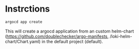 # Instrctions
```bash
argocd app create 
```

This will create a argocd application from an custom helm-chart (https://github.com/doublechecker/argo-manifests, /loki-helm-chart/Chart.yaml) in the default project (default).
